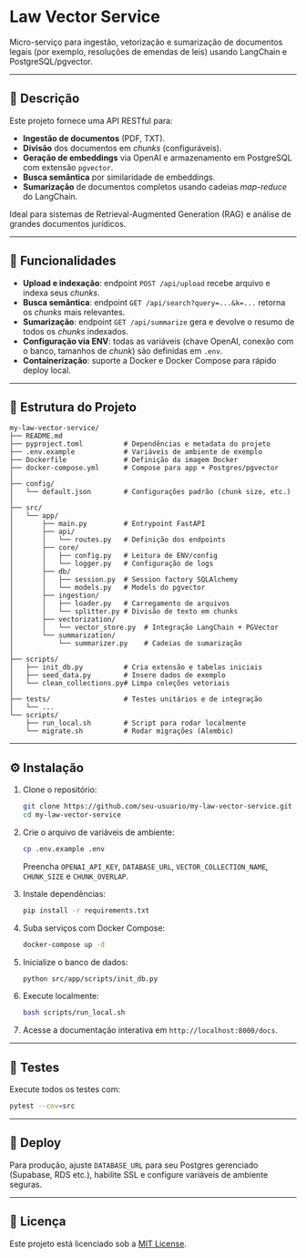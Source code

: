 # Law Vector Service

Micro-serviço para ingestão, vetorização e sumarização de documentos legais (por exemplo, resoluções de emendas de leis) usando LangChain e PostgreSQL/pgvector.

---

## 📝 Descrição

Este projeto fornece uma API RESTful para:

* **Ingestão de documentos** (PDF, TXT).
* **Divisão** dos documentos em *chunks* (configuráveis).
* **Geração de embeddings** via OpenAI e armazenamento em PostgreSQL com extensão `pgvector`.
* **Busca semântica** por similaridade de embeddings.
* **Sumarização** de documentos completos usando cadeias *map-reduce* do LangChain.

Ideal para sistemas de Retrieval-Augmented Generation (RAG) e análise de grandes documentos jurídicos.

---

## 🚀 Funcionalidades

* **Upload e indexação**: endpoint `POST /api/upload` recebe arquivo e indexa seus *chunks*.
* **Busca semântica**: endpoint `GET /api/search?query=...&k=...` retorna os *chunks* mais relevantes.
* **Sumarização**: endpoint `GET /api/summarize` gera e devolve o resumo de todos os *chunks* indexados.
* **Configuração via ENV**: todas as variáveis (chave OpenAI, conexão com o banco, tamanhos de *chunk*) são definidas em `.env`.
* **Containerização**: suporte a Docker e Docker Compose para rápido deploy local.

---

## 📂 Estrutura do Projeto

```
my-law-vector-service/
├── README.md
├── pyproject.toml          # Dependências e metadata do projeto
├── .env.example            # Variáveis de ambiente de exemplo
├── Dockerfile              # Definição da imagem Docker
├── docker-compose.yml      # Compose para app + Postgres/pgvector
│
├── config/
│   └── default.json        # Configurações padrão (chunk size, etc.)
│
├── src/
│   └── app/
│       ├── main.py         # Entrypoint FastAPI
│       ├── api/
│       │   └── routes.py   # Definição dos endpoints
│       ├── core/
│       │   ├── config.py   # Leitura de ENV/config
│       │   └── logger.py   # Configuração de logs
│       ├── db/
│       │   ├── session.py  # Session factory SQLAlchemy
│       │   └── models.py   # Models do pgvector
│       ├── ingestion/
│       │   ├── loader.py   # Carregamento de arquivos
│       │   └── splitter.py # Divisão de texto em chunks
│       ├── vectorization/
│       │   └── vector_store.py  # Integração LangChain + PGVector
│       └── summarization/
│           └── summarizer.py    # Cadeias de sumarização
│
├── scripts/
│   ├── init_db.py          # Cria extensão e tabelas iniciais
│   ├── seed_data.py        # Insere dados de exemplo
│   └── clean_collections.py# Limpa coleções vetoriais
│
├── tests/                  # Testes unitários e de integração
│   └── ...
└── scripts/
    ├── run_local.sh        # Script para rodar localmente
    └── migrate.sh          # Rodar migrações (Alembic)
```

---

## ⚙️ Instalação

1. Clone o repositório:

   ```bash
   git clone https://github.com/seu-usuario/my-law-vector-service.git
   cd my-law-vector-service
   ```
2. Crie o arquivo de variáveis de ambiente:

   ```bash
   cp .env.example .env
   ```

   Preencha `OPENAI_API_KEY`, `DATABASE_URL`, `VECTOR_COLLECTION_NAME`, `CHUNK_SIZE` e `CHUNK_OVERLAP`.
3. Instale dependências:

   ```bash
   pip install -r requirements.txt
   ```
4. Suba serviços com Docker Compose:

   ```bash
   docker-compose up -d
   ```
5. Inicialize o banco de dados:

   ```bash
   python src/app/scripts/init_db.py
   ```
6. Execute localmente:

   ```bash
   bash scripts/run_local.sh
   ```
7. Acesse a documentação interativa em `http://localhost:8000/docs`.

---

## 🧪 Testes

Execute todos os testes com:

```bash
pytest --cov=src
```

---

## 🚢 Deploy

Para produção, ajuste `DATABASE_URL` para seu Postgres gerenciado (Supabase, RDS etc.), habilite SSL e configure variáveis de ambiente seguras.

---

## 📄 Licença

Este projeto está licenciado sob a [MIT License](LICENSE).

